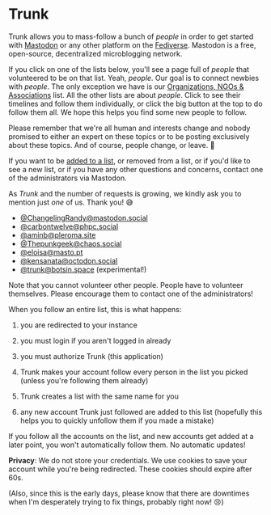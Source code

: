 # Trunk

Trunk allows you to mass-follow a bunch of *people* in order to get
started with [Mastodon](https://joinmastodon.org/) or any other
platform on the [Fediverse](https://en.wikipedia.org/wiki/Fediverse).
Mastodon is a free, open-source, decentralized microblogging network.

If you click on one of the lists below, you'll see a page full of
*people* that volunteered to be on that list. Yeah, *people*. Our
goal is to connect newbies with *people*. The only exception we have
is our [Organizations, NGOs & Associations](https://communitywiki.org/trunk/grab/Organisations,%20NGOs%20&%20Associations) list. All the other lists are about
*people*. Click to see their timelines and follow them individually,
or click the big button at the top to do follow them all. We hope this
helps you find some new people to follow.

Please remember that we're all
human and interests change and nobody promised to either an expert on
these topics or to be posting exclusively about these topics. And of
course, people change, or leave. 🙂

If you want to be [added to a list](/trunk/request), or removed from a
list, or if you'd like to see a new list, or if you have any other
questions and concerns, contact one of the administrators via
Mastodon.

As *Trunk* and the number of requests is growing, we kindly
ask you to mention just *one* of us. Thank you! 😅

- [@ChangelingRandy@mastodon.social](https://mastodon.social/@ChangelingRandy)
- [@carbontwelve@phpc.social](https://phpc.social/@carbontwelve)
- [@aminb@pleroma.site](https://pleroma.site/users/aminb)
- [@Thepunkgeek@chaos.social](https://chaos.social/@Thepunkgeek)
- [@eloisa@masto.pt](https://masto.pt/@eloisa)
- [@kensanata@octodon.social](https://octodon.social/@kensanata)
- [@trunk@botsin.space](https://botsin.space/@trunk) (experimental!)

Note that you cannot volunteer other people. People have to volunteer
themselves. Please encourage them to contact one of the
administrators!

When you follow an entire list, this is what happens:

1. you are redirected to your instance

2. you must login if you aren't logged in already

3. you must authorize Trunk (this application)

4. Trunk makes your account follow every person in the list you picked
   (unless you're following them already)
   
5. Trunk creates a list with the same name for you

6. any new account Trunk just followed are added to this list
   (hopefully this helps you to quickly unfollow them if you made a
   mistake)

If you follow all the accounts on the list, and new accounts get added
at a later point, you won't automatically follow them. No automatic
updates!

**Privacy**: We do not store your credentials. We use cookies to save
your account while you're being redirected. These cookies should
expire after 60s.

(Also, since this is the early days, please know that there are
downtimes when I'm desperately trying to fix things, probably right
now! 😢)
